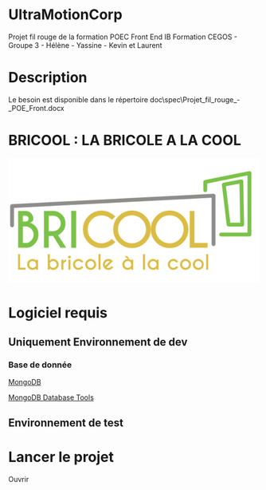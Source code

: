 # UltraMotionCorp
Projet fil rouge de la formation POEC Front End IB Formation CEGOS - Groupe 3 - Hélène - Yassine - Kevin et Laurent 

# Description

Le besoin est disponible dans le répertoire doc\spec\Projet_fil_rouge_-_POE_Front.docx

# BRICOOL : LA BRICOLE A LA COOL

![Le logo de bricool](frontend/media/Bricool.png "Logo BRICOOL La bricole à la cool")


# Logiciel requis

## Uniquement Environnement de dev

### Base de donnée

[MongoDB]()

[MongoDB Database Tools](https://www.mongodb.com/try/download/database-tools?tck=docs_databasetools)



## Environnement de test



# Lancer le projet

Ouvrir 